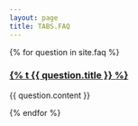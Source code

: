 ```yaml
---
layout: page
title: TABS.FAQ
---
```


{% for question in site.faq %}
<section id="{{ question.hash }}">
    <h3><a href="#{{question.hash}}">{% t {{ question.title  }} %}</a></h3>
    <p>{{ question.content }}</p>
</section>
{% endfor %}